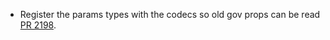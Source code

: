 * Register the params types with the codecs so old gov props can be read [PR 2198](https://github.com/provenance-io/provenance/pull/2198).
